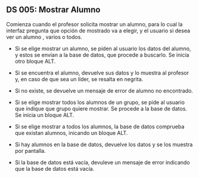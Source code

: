 ## DS 005: Mostrar Alumno
Comienza cuando el profesor solicita mostrar un alumno, para lo cual la interfaz pregunta que opción de mostrado va a elegir, y el usuario si desea ver un alumno , varios o todos.

 * Si se elige mostrar un alumno, se piden al usuario los datos del alumno, y estos se envian a la base de datos, que procede a buscarlo. Se inicia otro bloque ALT.
 *   Si se encuentra el alumno, devuelve sus datos y lo muestra al profesor y, en caso de que sea un líder, se resalta en negrita.
 *   Si no existe, se devuelve un mensaje de error de alumno no encontrado.
 *   Si se elige mostrar todos los alumnos de un grupo, se pide al usuario que indique que grupo quiere mostrar. Se procede a la base de datos. Se inicia un bloque ALT.

 * Si se elige mostrar a todos los alumnos, la base de datos comprueba que existan alumnos, inicando un bloque ALT.
 *   Si hay alumnos en la base de datos, devuelve los datos y se los muestra por pantalla.
 *   Si la base de datos está vacía, devuleve un mensaje de error indicando que la base de datos está vacía.

